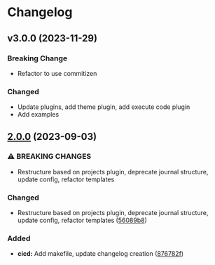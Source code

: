 # Changelog

## v3.0.0 (2023-11-29)

### Breaking Change

- Refactor to use commitizen

### Changed

- Update plugins, add theme plugin, add execute code plugin
- Add examples

## [2.0.0](https://github.com/simao-ferreira/obsidian-template/compare/v1.3.0...v2.0.0) (2023-09-03)


### ⚠ BREAKING CHANGES

* Restructure based on projects plugin, deprecate journal structure, update config, refactor templates

### Changed

* Restructure based on projects plugin, deprecate journal structure, update config, refactor templates ([56089b8](https://github.com/simao-ferreira/obsidian-template/commit/56089b8a865e942e61982129504719bcd6055e64))


### Added

* **cicd:** Add makefile, update changelog creation ([876782f](https://github.com/simao-ferreira/obsidian-template/commit/876782f2593899ff300b30a4a3a1928df266b03c))
